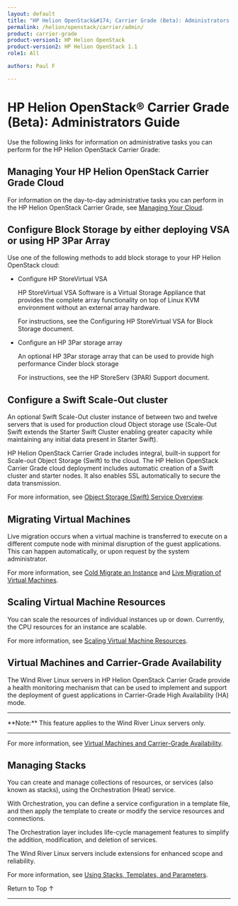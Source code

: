 ```yaml
---
layout: default
title: "HP Helion OpenStack&#174; Carrier Grade (Beta): Administrators Guide"
permalink: /helion/openstack/carrier/admin/
product: carrier-grade
product-version1: HP Helion OpenStack
product-version2: HP Helion OpenStack 1.1
role1: All

authors: Paul F

---
```

<!--UNDER REVISION-->

<script>

function PageRefresh {
onLoad="window.refresh"
}

PageRefresh();

</script>

<!-- <p style="font-size: small;"> <a href="/helion/openstack/1.1/3rd-party-license-agreements/">&#9664; PREV</a> | <a href="/helion/openstack/1.1/">&#9650; UP</a> | NEXT &#9654; </p> -->

# HP Helion OpenStack&#174; Carrier Grade (Beta): Administrators Guide 

Use the following links for information on administrative tasks you can perform for the HP Helion OpenStack Carrier Grade:

## Managing Your HP Helion OpenStack Carrier Grade Cloud

For information on the day-to-day administrative tasks you can perform in the HP Helion OpenStack Carrier Grade, see [Managing Your Cloud](/helion/commercial/carrier/dashboard/managing/admin/).


## Configure Block Storage by either deploying VSA or using HP 3Par Array
	
Use one of the following methods to add block storage to your HP Helion OpenStack cloud:

* Configure HP StoreVirtual VSA

	HP StoreVirtual VSA Software is a Virtual Storage Appliance that provides the complete array functionality on top of Linux KVM environment without an external array hardware.

	For instructions, see the Configuring HP StoreVirtual VSA for Block Storage document.

* Configure an HP 3Par storage array

	An optional HP 3Par storage array that can be used to provide high performance Cinder block storage 

	For instructions, see the HP StoreServ (3PAR) Support document.

## Configure a Swift Scale-Out cluster

An optional Swift Scale-Out cluster instance of between two and twelve servers that is used for production cloud Object storage use (Scale-Out Swift extends the Starter Swift Cluster enabling greater capacity while maintaining any initial data present in Starter Swift).

HP Helion OpenStack Carrier Grade includes integral, built-in support for Scale-out Object Storage (Swift) to the cloud. The HP Helion OpenStack Carrier Grade cloud deployment includes automatic creation of a Swift cluster and starter nodes. It also enables SSL automatically to secure the data transmission.

For more information, see [Object Storage (Swift) Service Overview](/helion/openstack/carrier/services/object/overview/scale-out-swift/).

## Migrating Virtual Machines

Live migration occurs when a virtual machine is transferred to execute on a different compute node with minimal disruption of the guest applications. This can happen automatically, or upon request by the system administrator.

For more information, see [Cold Migrate an Instance](/helion/commercial/carrier/dashboard/managing/instances/migrate/cold/) and [Live Migration of Virtual Machines](/helion/commercial/carrier/dashboard/managing/instances/migrate/live/).

## Scaling Virtual Machine Resources

You can scale the resources of individual instances up or down. Currently, the CPU resources for an instance are scalable.

For more information, see [Scaling Virtual Machine Resources](/helion/commercial/carrier/dashboard/managing/instances/scaling/).

## Virtual Machines and Carrier-Grade Availability

The Wind River Linux servers in HP Helion OpenStack Carrier Grade provide a health monitoring mechanism that can be used to implement and support the deployment of guest applications in Carrier-Grade High Availability (HA) mode.

<hr>
**Note:** This feature applies to the Wind River Linux servers only.
<hr>

For more information, see [Virtual Machines and Carrier-Grade Availability](/helion/openstack/carrier/admin/carrier-grade-avail/).

## Managing Stacks

You can create and manage collections of resources, or services (also known as stacks), using the Orchestration (Heat) service. 

With Orchestration, you can define a service configuration in a template file, and then apply the template to create or modify the service resources and connections.

The Orchestration layer includes life-cycle management features to simplify the addition, modification, and deletion of services.

The Wind River Linux servers include extensions for enhanced scope and reliability.

For more information, see [ Using Stacks, Templates, and Parameters](/helion/openstack/carrier/admin/stacks/).


<!-- Hide for alpha
- [Troubleshooting](/helion/openstack/carrier/services/troubleshooting/)

## Administering the HP Helion OpenStack Carrier Grade using Helion Lifecycle Management

Using HLM, you can install and upgrade HP Helion OpenStack Carrier Grade and do....

For information on the administrative tasks you can perform using HLM, see [Using Helion Lifecycle Management](/helion/openstack/carrier/admin/hlm/).

## Administering HP Helion OpenStack Carrier Grade

For information on the administrative tasks you can perform in the HP Helion OpenStack region, see [Administering the HP Helion OpenStack Region](/helion/openstack/carrier/admin/helion/)



## Administering HP Distributed Cloud Networking (DCN)

Using DCN, you can install and upgrade HP Helion OpenStack Carrier Grade and do...

For information on the administrative tasks you can perform using DCN, see [Administering HP Distributed Cloud Networking (DCN)](/helion/openstack/carrier/admin/dcn/).

## Administering the Wind River Linux Region

For information on the administrative tasks you can perform in the WindRiver region, see [Administering the WindRiver Region](/helion/openstack/carrier/admin/wr/)

-->

<a href="#top" style="padding:14px 0px 14px 0px; text-decoration: none;"> Return to Top &#8593; </a>
 
----
